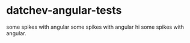 datchev-angular-tests
=====================

some spikes with angular
some spikes with angular
hi
some spikes with angular.
